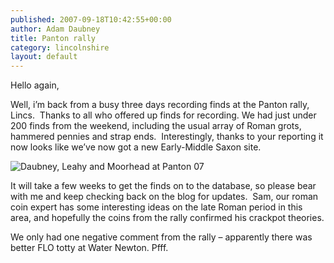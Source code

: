 ```yaml
---
published: 2007-09-18T10:42:55+00:00
author: Adam Daubney
title: Panton rally
category: lincolnshire
layout: default
---
```

Hello again,

Well, i’m back from a busy three days recording finds at the Panton rally, Lincs.  Thanks to all who offered up finds for recording. We had just under 200 finds from the weekend, including the usual array of Roman grots, hammered pennies and strap ends.  Interestingly, thanks to your reporting it now looks like we’ve now got a new Early-Middle Saxon site.

![Daubney, Leahy and Moorhead at Panton 07](http://farm2.static.flickr.com/1064/1359049159_aea3035955_m.jpg)

It will take a few weeks to get the finds on to the database, so please bear with me and keep checking back on the blog for updates.  Sam, our roman coin expert has some interesting ideas on the late Roman period in this area, and hopefully the coins from the rally confirmed his crackpot theories.

We only had one negative comment from the rally – apparently there was better FLO totty at Water Newton. Pfff.
